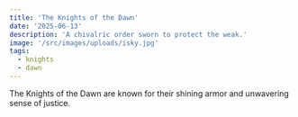 ```yaml
---
title: 'The Knights of the Dawn'
date: '2025-06-13'
description: 'A chivalric order sworn to protect the weak.'
image: '/src/images/uploads/isky.jpg'
tags:
  - knights
  - dawn
---
```


The Knights of the Dawn are known for their shining armor and unwavering sense of justice.
